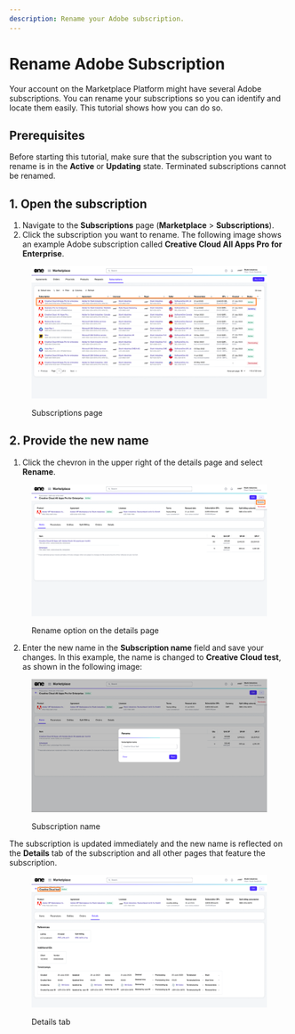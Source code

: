 ```yaml
---
description: Rename your Adobe subscription.
---
```


# Rename Adobe Subscription

Your account on the Marketplace Platform might have several Adobe subscriptions. You can rename your subscriptions so you can identify and locate them easily. This tutorial shows how you can do so.

## Prerequisites

Before starting this tutorial, make sure that the subscription you want to rename is in the **Active** or **Updating** state. Terminated subscriptions cannot be renamed.

## 1. Open the subscription <a href="#section-viewing-subscriptions" id="section-viewing-subscriptions"></a>

1. Navigate to the **Subscriptions** page (**Marketplace** > **Subscriptions**).&#x20;
2. Click the subscription you want to rename. The following image shows an example Adobe subscription called **Creative Cloud All Apps Pro for Enterprise**.

<figure><img src="../../../.gitbook/assets/Rename.png" alt=""><figcaption><p>Subscriptions page</p></figcaption></figure>

## 2. Provide the new name <a href="#section-renaming-a-subscription" id="section-renaming-a-subscription"></a>

1. Click the chevron in the upper right of the details page and select **Rename**.

<figure><img src="../../../.gitbook/assets/Rename1.png" alt=""><figcaption><p>Rename option on the details page</p></figcaption></figure>

2. Enter the new name in the **Subscription name** field and save your changes. In this example, the name is changed to **Creative Cloud test**, as shown in the following image:

<figure><img src="../../../.gitbook/assets/image (968).png" alt=""><figcaption><p>Subscription name</p></figcaption></figure>

The subscription is updated immediately and the new name is reflected on the **Details** tab of the subscription and all other pages that feature the subscription.

<figure><img src="../../../.gitbook/assets/Name.png" alt=""><figcaption><p>Details tab</p></figcaption></figure>
